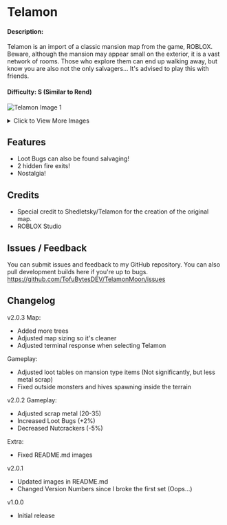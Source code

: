 # Telamon

#### Description:
Telamon is an import of a classic mansion map from the game, ROBLOX. Beware, although the mansion may appear small on the exterior, it is a vast network of rooms. Those who explore them can end up walking away, but know you are also not the only salvagers... It's advised to play this with friends.

#### Difficulty: S (Similar to Rend)

![Telamon Image 1](https://i.imgur.com/6p6hQr6.jpg)

<details>
  <summary>Click to View More Images</summary>

  ![Telamon Image 2](https://i.imgur.com/WHvdkKL.jpg)

  ![Telamon Image 3](https://i.imgur.com/Ww0g8G8.jpg)

  ![Telamon Image 4](https://i.imgur.com/8CH6bIa.jpg)
</details>

## Features
- Loot Bugs can also be found salvaging!
- 2 hidden fire exits!
- Nostalgia!

## Credits
- Special credit to Shedletsky/Telamon for the creation of the original map.
- ROBLOX Studio

## Issues / Feedback
You can submit issues and feedback to my GitHub repository. You can also pull development builds here if you're up to bugs.
https://github.com/TofuBytesDEV/TelamonMoon/issues

## Changelog
v2.0.3
Map:
- Added more trees
- Adjusted map sizing so it's cleaner
- Adjusted terminal response when selecting Telamon

Gameplay:
- Adjusted loot tables on mansion type items (Not significantly, but less metal scrap)
- Fixed outside monsters and hives spawning inside the terrain

v2.0.2
Gameplay:
- Adjusted scrap metal (20-35)
- Increased Loot Bugs (+2%)
- Decreased Nutcrackers (-5%)

Extra:
- Fixed README.md images

v2.0.1
- Updated images in README.md
- Changed Version Numbers since I broke the first set (Oops...)

v1.0.0
- Initial release
